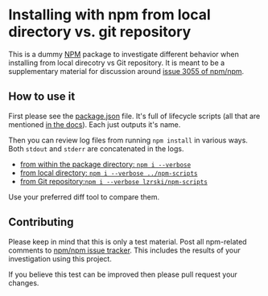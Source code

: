 Installing with npm from local directory vs. git repository
===========================================================

This is a dummy [NPM](http://npmjs.org/) package to investigate different behavior when installing from local direcotry vs Git repository. It is meant to be a supplementary material for discussion around [issue 3055 of npm/npm]( https://github.com/npm/npm/issues/3055).

How to use it
-------------

First please see the [package.json](package.json) file. It's full of lifecycle scripts (all that are mentioned [in the docs](https://docs.npmjs.com/misc/scripts)). Each just outputs it's name.

Then you can review log files from running `npm install` in various ways. Both `stdout` and `stderr` are concatenated in the logs.

* [from within the package directory: `npm i --verbose`](npm-install-from-within.log)
* [from local directory: `npm i --verbose ../npm-scripts`](npm-install-local-directory.log)
* [from Git repository:`npm i --verbose lzrski/npm-scripts`](npm-install-git-repo.log)

Use your preferred diff tool to compare them.

Contributing
------------

Please keep in mind that this is only a test material. Post all npm-related comments to [npm/npm issue tracker](https://github.com/npm/npm/issues/). This includes the results of your investigation using this project.

If you believe this test can be improved then please pull request your changes.
